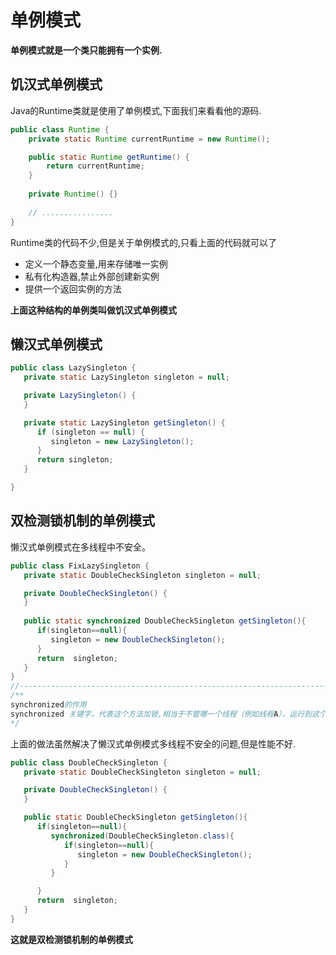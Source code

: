 # 单例模式

**单例模式就是一个类只能拥有一个实例.**

## 饥汉式单例模式

Java的Runtime类就是使用了单例模式,下面我们来看看他的源码.

```java
public class Runtime {
    private static Runtime currentRuntime = new Runtime();

    public static Runtime getRuntime() {
        return currentRuntime;
    }
    
    private Runtime() {}
    
    // ................
}
```

Runtime类的代码不少,但是关于单例模式的,只看上面的代码就可以了

- 定义一个静态变量,用来存储唯一实例
- 私有化构造器,禁止外部创建新实例
- 提供一个返回实例的方法

**上面这种结构的单例类叫做饥汉式单例模式**

## 懒汉式单例模式

```java
public class LazySingleton {
   private static LazySingleton singleton = null;

   private LazySingleton() {
   }

   private static LazySingleton getSingleton() {
      if (singleton == null) {
         singleton = new LazySingleton();
      }
      return singleton;
   }

}
```

## 双检测锁机制的单例模式

懒汉式单例模式在多线程中不安全。

```java
public class FixLazySingleton {
   private static DoubleCheckSingleton singleton = null;

   private DoubleCheckSingleton() {
   }
   
   public static synchronized DoubleCheckSingleton getSingleton(){
      if(singleton==null){
         singleton = new DoubleCheckSingleton();
      }
      return  singleton;
   }
}
//----------------------------------------------------------------------
/**
synchronized的作用
synchronized 关键字，代表这个方法加锁,相当于不管哪一个线程（例如线程A），运行到这个方法时,都要检查有没有其它线程B（或者C、 D等）正在用这个方法(或者该类的其他同步方法)，有的话要等正在使用synchronized方法的线程B（或者C 、D）运行完这个方法后再运行此线程A,没有的话,锁定调用者,然后直接运行。它包括两种用法：synchronized 方法和 synchronized 块。
*/

```

上面的做法虽然解决了懒汉式单例模式多线程不安全的问题,但是性能不好.

```java
public class DoubleCheckSingleton {
   private static DoubleCheckSingleton singleton = null;

   private DoubleCheckSingleton() {
   }

   public static DoubleCheckSingleton getSingleton(){
      if(singleton==null){
         synchronized(DoubleCheckSingleton.class){
            if(singleton==null){
               singleton = new DoubleCheckSingleton();
            }
         }

      }
      return  singleton;
   }
}
```

**这就是双检测锁机制的单例模式**

